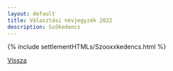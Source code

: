 ```yaml
---
layout: default
title: Választási névjegyzék 2022
description: Szőkedencs
---
```


{% include settlementHTMLs/Szooxxkedencs.html %}

[Vissza](./)